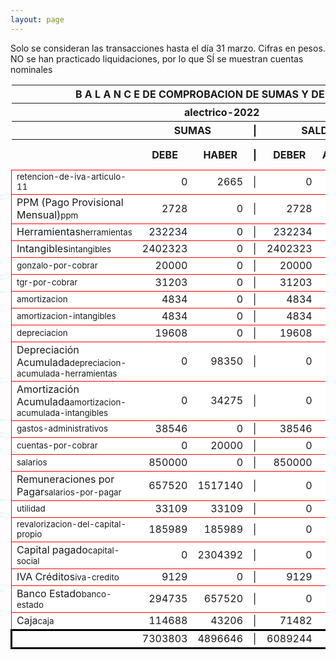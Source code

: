 ```yaml
--- 
layout: page
--- 
```

<script>

$('* div').each(function () {   
    var item = $(this).text();
    var num = Number(item).toLocaleString('en');

    if (Number(item) < 0) {
        num = num.replace('-', '');
        $(this).addClass('negMoney');
    } else {
        $(this).addClass('enMoney');
    }

    $(this).text(num);
});
</script>
 


Solo se consideran las transacciones hasta el día 31	marzo.
Cifras en pesos.
NO se han practicado liquidaciones, por lo que SÍ se muestran cuentas nominales
<table rules='groups'>
<style> tfoot {  border: 3px solid black;  } </style> 
<thead><th colspan='7'> B A L A N C E  DE COMPROBACION DE SUMAS Y DE SALDOS </th> </thead>
<thead> <th colspan='7'> alectrico-2022</th></thead>
<thead> <th> </th> <th align='center' colspan= '2'>SUMAS</th> <th>|</th> <th align='center' colspan='2'>SALDOS</th> <th rowspan='2' > Errores </th> </thead>
<thead> <th></th>  <th align='center'>DEBE</th> <th align='center'>HABER</th> <th>|</th> <th align='center'>DEBER</th> <th align='center'>ACREEDOR</th> <th>A Corregir </th> </thead>
<tbody>
<tr style=' background: #fff; border: 1px solid red;'>
<td><small>retencion-de-iva-articulo-11</small></td> <td align='right'>0</td> <td align='right'>2665</td> <td> | </td> <td align='right'> 0</td> <td align='right'>2665</td> </tr>
<tr style=' background: #fff; border: 1px solid red;'>
<td>PPM (Pago Provisional Mensual)<small>ppm</small></td> <td align='right'>2728</td> <td align='right'>0</td> <td> | </td> <td align='right'> 2728</td> <td align='right'>0</td> </tr>
<tr style=' background: #fff; border: 1px solid red;'>
<td>Herramientas<small>herramientas</small></td> <td align='right'>232234</td> <td align='right'>0</td> <td> | </td> <td align='right'> 232234</td> <td align='right'>0</td> </tr>
<tr style=' background: #fff; border: 1px solid red;'>
<td>Intangibles<small>intangibles</small></td> <td align='right'>2402323</td> <td align='right'>0</td> <td> | </td> <td align='right'> 2402323</td> <td align='right'>0</td> </tr>
<tr style=' background: #fff; border: 1px solid red;'>
<td><small>gonzalo-por-cobrar</small></td> <td align='right'>20000</td> <td align='right'>0</td> <td> | </td> <td align='right'> 20000</td> <td align='right'>0</td> </tr>
<tr style=' background: #fff; border: 1px solid red;'>
<td><small>tgr-por-cobrar</small></td> <td align='right'>31203</td> <td align='right'>0</td> <td> | </td> <td align='right'> 31203</td> <td align='right'>0</td> </tr>
<tr style=' background: #fff; border: 1px solid red;'>
<td><small>amortizacion</small></td> <td align='right'>4834</td> <td align='right'>0</td> <td> | </td> <td align='right'> 4834</td> <td align='right'>0</td> </tr>
<tr style=' background: #fff; border: 1px solid red;'>
<td><small>amortizacion-intangibles</small></td> <td align='right'>4834</td> <td align='right'>0</td> <td> | </td> <td align='right'> 4834</td> <td align='right'>0</td> </tr>
<tr style=' background: #fff; border: 1px solid red;'>
<td><small>depreciacion</small></td> <td align='right'>19608</td> <td align='right'>0</td> <td> | </td> <td align='right'> 19608</td> <td align='right'>0</td> </tr>
<tr style=' background: #fff; border: 1px solid red;'>
<td>Depreciación Acumulada<small>depreciacion-acumulada-herramientas</small></td> <td align='right'>0</td> <td align='right'>98350</td> <td> | </td> <td align='right'> 0</td> <td align='right'>98350</td> </tr>
<tr style=' background: #fff; border: 1px solid red;'>
<td>Amortización Acumulada<small>amortizacion-acumulada-intangibles</small></td> <td align='right'>0</td> <td align='right'>34275</td> <td> | </td> <td align='right'> 0</td> <td align='right'>34275</td> </tr>
<tr style=' background: #fff; border: 1px solid red;'>
<td><small>gastos-administrativos</small></td> <td align='right'>38546</td> <td align='right'>0</td> <td> | </td> <td align='right'> 38546</td> <td align='right'>0</td> </tr>
<tr style=' background: #fff; border: 1px solid red;'>
<td><small>cuentas-por-cobrar</small></td> <td align='right'>0</td> <td align='right'>20000</td> <td> | </td> <td align='right'> 0</td> <td align='right'>20000</td> </tr>
<tr style=' background: #fff; border: 1px solid red;'>
<td><small>salarios</small></td> <td align='right'>850000</td> <td align='right'>0</td> <td> | </td> <td align='right'> 850000</td> <td align='right'>0</td> </tr>
<tr style=' background: #fff; border: 1px solid red;'>
<td>Remuneraciones por Pagar<small>salarios-por-pagar</small></td> <td align='right'>657520</td> <td align='right'>1517140</td> <td> | </td> <td align='right'> 0</td> <td align='right'>859620</td> </tr>
<tr style=' background: #fff; border: 1px solid red;'>
<td><small>utilidad</small></td> <td align='right'>33109</td> <td align='right'>33109</td> <td> | </td> <td align='right'> 0</td> <td align='right'>0</td> </tr>
<tr style=' background: #fff; border: 1px solid red;'>
<td><small>revalorizacion-del-capital-propio</small></td> <td align='right'>185989</td> <td align='right'>185989</td> <td> | </td> <td align='right'> 0</td> <td align='right'>0</td> </tr>
<tr style=' background: #fff; border: 1px solid red;'>
<td>Capital pagado<small>capital-social</small></td> <td align='right'>0</td> <td align='right'>2304392</td> <td> | </td> <td align='right'> 0</td> <td align='right'>2304392</td> </tr>
<tr style=' background: #fff; border: 1px solid red;'>
<td>IVA Créditos<small>iva-credito</small></td> <td align='right'>9129</td> <td align='right'>0</td> <td> | </td> <td align='right'> 9129</td> <td align='right'>0</td> </tr>
<tr style=' background: #fff; border: 1px solid red;'>
<td>Banco Estado<small>banco-estado</small></td> <td align='right'>294735</td> <td align='right'>657520</td> <td> | </td> <td align='right'> 0</td> <td align='right'>362785</td> </tr>
<tr style=' background: #fff; border: 1px solid red;'>
<td>Caja<small>caja</small></td> <td align='right'>114688</td> <td align='right'>43206</td> <td> | </td> <td align='right'> 71482</td> <td align='right'>0</td> </tr>
</tbody>
<tfoot>
<tr> <td></td> <td align='right'> <div>7303803</div></td> <td align='right'> <div>4896646</div></td><td> | </td> <td align='right'> <div>6089244</div></td> <td align='right'> <div>3682087</div></td> </tr>
</tfoot>
</table>
